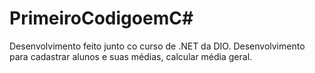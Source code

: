# PrimeiroCodigoemC#
Desenvolvimento feito junto co curso de .NET da DIO.
Desenvolvimento para cadastrar alunos e suas médias, calcular média geral.
